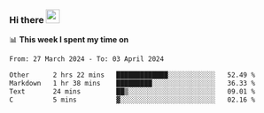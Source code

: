 ### Hi there <a href="https://www.gautamkrishnar.com/"><img src="https://media.giphy.com/media/hvRJCLFzcasrR4ia7z/giphy.gif" width="25px"></a>

📊 **This week I spent my time on**

<!--START_SECTION:waka-->

```txt
From: 27 March 2024 - To: 03 April 2024

Other      2 hrs 22 mins   █████████████░░░░░░░░░░░░   52.49 %
Markdown   1 hr 38 mins    █████████░░░░░░░░░░░░░░░░   36.33 %
Text       24 mins         ██▒░░░░░░░░░░░░░░░░░░░░░░   09.01 %
C          5 mins          ▓░░░░░░░░░░░░░░░░░░░░░░░░   02.16 %
```

<!--END_SECTION:waka-->
